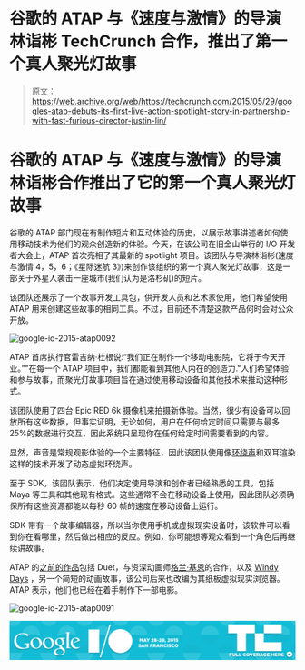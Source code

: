 # 谷歌的 ATAP 与《速度与激情》的导演林诣彬 TechCrunch 合作，推出了第一个真人聚光灯故事

> 原文：<https://web.archive.org/web/https://techcrunch.com/2015/05/29/googles-atap-debuts-its-first-live-action-spotlight-story-in-partnership-with-fast-furious-director-justin-lin/>

# 谷歌的 ATAP 与《速度与激情》的导演林诣彬合作推出了它的第一个真人聚光灯故事

谷歌的 ATAP 部门现在有制作短片和互动体验的历史，以展示故事讲述者如何使用移动技术为他们的观众创造新的体验。今天，在该公司在旧金山举行的 I/O 开发者大会上，ATAP 首次亮相了其最新的 spotlight 项目。该团队与导演林诣彬(速度与激情 4，5，6；《星际迷航 3》)来创作该组织的第一个真人聚光灯故事，这是一部关于外星人袭击一座城市(我们认为是洛杉矶)的短片。

该团队还展示了一个故事开发工具包，供开发人员和艺术家使用，他们希望使用 ATAP 用来创建这些故事的相同工具。不过，目前还不清楚这款产品何时会对公众开放。

![google-io-2015-atap0092](img/e656e1cd8f4f222b45603f33125487e4.png)

ATAP 首席执行官雷吉纳·杜根说:“我们正在制作一个移动电影院，它将于今天开业。”"在每一个 ATAP 项目中，我们都能看到其他人内在的创造力."人们希望体验和参与故事，而聚光灯故事项目旨在通过使用移动设备和其他技术来推动这种形式。

该团队使用了四台 Epic RED 6k 摄像机来拍摄新体验。当然，很少有设备可以回放所有这些数据，但事实证明，无论如何，用户在任何给定时间只需要与最多 25%的数据进行交互，因此系统只呈现你在任何给定时间需要看到的内容。

显然，声音是常规观影体验的一个主要特征，因此该团队使用像[环绕声](https://web.archive.org/web/20221221003846/http://en.wikipedia.org/wiki/Ambisonics)和双耳渲染这样的技术开发了动态虚拟环绕声。

至于 SDK，该团队表示，他们决定使用导演和创作者已经熟悉的工具，包括 Maya 等工具和其他现有格式。这些通常不会在移动设备上使用，因此团队必须确保所有这些资源都能以每秒 60 帧的速度在移动设备上运行。

SDK 带有一个故事编辑器，所以当你使用手机或虚拟现实设备时，该软件可以看到你在看哪里，然后做出相应的反应。例如，你可能想等观众看到一个角色后再继续讲故事。

ATAP 的[之前的作品](https://web.archive.org/web/20221221003846/https://plus.google.com/+GoogleATAP/videos)包括 Duet，与资深动画师[格兰·基恩](https://web.archive.org/web/20221221003846/http://www.cartoonbrew.com/award-season-focus/the-making-of-glen-keanes-duet-106107.html)的合作，以及 [Windy Days](https://web.archive.org/web/20221221003846/https://techcrunch.com/2013/10/29/google-motorola-spotlight-stories/) ，另一个简短的动画故事，该公司后来也改编为其纸板虚拟现实浏览器。ATAP 表示，他们也已经在着手制作下一部电影。

![google-io-2015-atap0091](img/c09eace78ebc9391adb1ed17bdd96c56.png)

[![](img/327cae9051b27af54f392c14411da391.png)](https://web.archive.org/web/20221221003846/https://techcrunch.com/tag/io2015/)